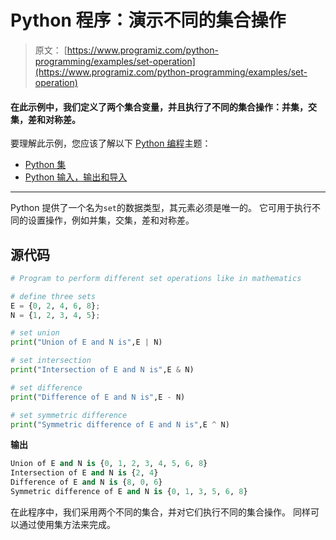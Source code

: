 # Python 程序：演示不同的集合操作

> 原文： [https://www.programiz.com/python-programming/examples/set-operation](https://www.programiz.com/python-programming/examples/set-operation)

#### 在此示例中，我们定义了两个集合变量，并且执行了不同的集合操作：并集，交集，差和对称差。

要理解此示例，您应该了解以下 [Python 编程](/python-programming "Python tutorial")主题：

*   [Python 集](/python-programming/set)
*   [Python 输入，输出和导入](/python-programming/input-output-import)

* * *

Python 提供了一个名为`set`的数据类型，其元素必须是唯一的。 它可用于执行不同的设置操作，例如并集，交集，差和对称差。

## 源代码

```py
# Program to perform different set operations like in mathematics

# define three sets
E = {0, 2, 4, 6, 8};
N = {1, 2, 3, 4, 5};

# set union
print("Union of E and N is",E | N)

# set intersection
print("Intersection of E and N is",E & N)

# set difference
print("Difference of E and N is",E - N)

# set symmetric difference
print("Symmetric difference of E and N is",E ^ N) 
```

**输出**

```py
Union of E and N is {0, 1, 2, 3, 4, 5, 6, 8}
Intersection of E and N is {2, 4}
Difference of E and N is {8, 0, 6}
Symmetric difference of E and N is {0, 1, 3, 5, 6, 8} 
```

在此程序中，我们采用两个不同的集合，并对它们执行不同的集合操作。 同样可以通过使用集方法来完成。